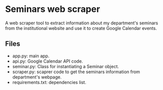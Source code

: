 # Seminars web scraper

A web scraper tool to extract information about my department's seminars from the institutional website and use it to create Google Calendar events.

## Files
 - app.py: main app.
 - api.py: Google Calendar API code.
 - seminar.py: Class for instantiating a Seminar object.
 - scraper.py: scaprer code to get the seminars information from department's webpage.
 - requirements.txt: dependencies list.
